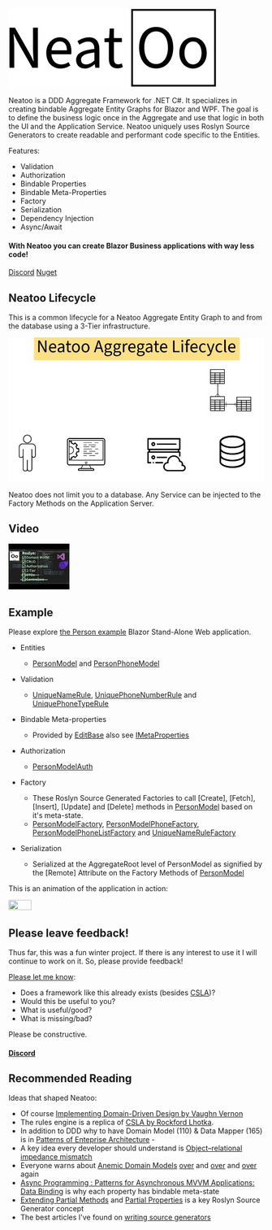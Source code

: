 ![Lifecycle](https://raw.githubusercontent.com/NeatooDotNet/Neatoo/main/Logo_411.png)

Neatoo is a DDD Aggregate Framework for .NET C#. It specializes in creating bindable Aggregate Entity Graphs for Blazor and WPF. The goal is to define the business logic once in the Aggregate and use that logic in both the UI and the Application Service. Neatoo uniquely uses Roslyn Source Generators to create readable and performant code specific to the Entities.

Features:
* Validation
* Authorization
* Bindable Properties
* Bindable Meta-Properties
* Factory
* Serialization
* Dependency Injection
* Async/Await 

#### With Neatoo you can create Blazor Business applications with way less code!

[Discord](https://discord.gg/M3dVuZkG)
[Nuget](https://www.nuget.org/packages/Neatoo)

## Neatoo Lifecycle

This is a common lifecycle for a Neatoo Aggregate Entity Graph to and from the database using a 3-Tier infrastructure.

![Lifecycle](https://raw.githubusercontent.com/NeatooDotNet/Neatoo/main/AggregateLifecycle_960.gif)

Neatoo does not limit you to a database. Any Service can be injected to the Factory Methods on the Application Server.

## Video

[![Introduction](https://raw.githubusercontent.com/NeatooDotNet/Neatoo/main/youtubetile.jpg)](https://youtu.be/e9zZ6d8LKkM?si=KX1sNMtkaHF57haB)

## Example

Please explore [the Person example](https://github.com/NeatooDotNet/Neatoo/tree/main/src/Examples/Person) Blazor Stand-Alone Web application. 

* Entities
  - [PersonModel](https://github.com/NeatooDotNet/Neatoo/blob/main/src/Examples/Person/Person.DomainModel/PersonModel.cs) and [PersonPhoneModel](https://github.com/NeatooDotNet/Neatoo/blob/main/src/Examples/Person/Person.DomainModel/PersonPhoneModel.cs)
* Validation
  - [UniqueNameRule](https://github.com/NeatooDotNet/Neatoo/blob/main/src/Examples/Person/Person.DomainModel/UniqueNameRule.cs), [UniquePhoneNumberRule](https://github.com/NeatooDotNet/Neatoo/blob/main/src/Examples/Person/Person.DomainModel/UniquePhoneNumberRule.cs) and [UniquePhoneTypeRule](https://github.com/NeatooDotNet/Neatoo/blob/main/src/Examples/Person/Person.DomainModel/UniquePhoneTypeRule.cs)
* Bindable Meta-properties
  - Provided by [EditBase](https://github.com/NeatooDotNet/Neatoo/blob/main/src/Neatoo/EditBase.cs) also see [IMetaProperties](https://github.com/NeatooDotNet/Neatoo/blob/main/src/Neatoo/IMetaProperties.cs)
* Authorization
  - [PersonModelAuth](https://github.com/NeatooDotNet/Neatoo/blob/main/src/Examples/Person/Person.DomainModel/PersonModelAuth.cs)
* Factory
  - These Roslyn Source Generated Factories to call [Create], [Fetch], [Insert], [Update] and [Delete] methods in [PersonModel](https://github.com/NeatooDotNet/Neatoo/blob/main/src/Examples/Person/Person.DomainModel/PersonModel.cs) based on it's meta-state. 
  - [PersonModelFactory](https://github.com/NeatooDotNet/Neatoo/blob/main/src/Examples/Person/Person.DomainModel/Generated/Neatoo.RemoteFactory.FactoryGenerator/Neatoo.RemoteFactory.FactoryGenerator.FactoryGenerator/Person.DomainModel.PersonModelFactory.g.cs), [PersonModelPhoneFactory](https://github.com/NeatooDotNet/Neatoo/blob/main/src/Examples/Person/Person.DomainModel/Generated/Neatoo.RemoteFactory.FactoryGenerator/Neatoo.RemoteFactory.FactoryGenerator.FactoryGenerator/Person.DomainModel.PersonPhoneModelFactory.g.cs), [PersonModelPhoneListFactory](https://github.com/NeatooDotNet/Neatoo/blob/main/src/Examples/Person/Person.DomainModel/Generated/Neatoo.RemoteFactory.FactoryGenerator/Neatoo.RemoteFactory.FactoryGenerator.FactoryGenerator/Person.DomainModel.PersonPhoneModelFactory.g.cs) and [UniqueNameRuleFactory](https://github.com/NeatooDotNet/Neatoo/blob/main/src/Examples/Person/Person.DomainModel/Generated/Neatoo.RemoteFactory.FactoryGenerator/Neatoo.RemoteFactory.FactoryGenerator.FactoryGenerator/Person.DomainModel.UniqueNameFactory.g.cs)

* Serialization
  - Serialized at the AggregateRoot level of PersonModel as signified by the [Remote] Attribute on the Factory Methods of [PersonModel](https://github.com/NeatooDotNet/Neatoo/blob/main/src/Examples/Person/Person.DomainModel/PersonModel.cs)

This is an animation of the application in action:

<img src="https://raw.githubusercontent.com/NeatooDotNet/Neatoo/main/NeatooPersonRules.gif" width=30% height=30%>

##  Please leave feedback!
Thus far, this was a fun winter project. If there is any interest to use it I will continue to work on it. So, please provide feedback!

[Please let me know](https://github.com/NeatooDotNet/Neatoo/issues):
- Does a framework like this already exists (besides [CSLA](https://cslanet.com/))?
- Would this be useful to you?
- What is useful/good?
- What is missing/bad?

Please be constructive.

#### [Discord](https://discord.gg/M3dVuZkG)

## Recommended Reading

Ideas that shaped Neatoo:
- Of course [Implementing Domain-Driven Design by Vaughn Vernon](https://www.amazon.com/Implementing-Domain-Driven-Design-Vaughn-Vernon/dp/0321834577/ref=asc_df_0321834577?mcid=2d57f9b4826b30adbc0f024ba5ffcee1&hvocijid=13025708246257480970-0321834577-&hvexpln=73&tag=hyprod-20&linkCode=df0&hvadid=721245378154&hvpos=&hvnetw=g&hvrand=13025708246257480970&hvpone=&hvptwo=&hvqmt=&hvdev=c&hvdvcmdl=&hvlocint=&hvlocphy=1019976&hvtargid=pla-2281435177658&psc=1)
- The rules engine is a replica of [CSLA by Rockford Lhotka](https://store.lhotka.net/).
- In addition to DDD why to have Domain Model (110) & Data Mapper (165) is in [Patterns of Enteprise Architecture](https://www.thriftbooks.com/w/patterns-of-enterprise-application-architecture_martin-fowler_david-rice/250298/?resultid=dcd84f2b-51ab-4e22-8e24-3c3a17de30bb#edition=3682851&idiq=4316361) - 
- A key idea every developer should understand is [Object–relational impedance mismatch](https://en.wikipedia.org/wiki/Object%E2%80%93relational_impedance_mismatch)
- Everyone warns about [Anemic Domain Models](https://martinfowler.com/bliki/AnemicDomainModel.html) [over](https://x.com/VaughnVernon/status/1234990953099751425?lang=en) and [over](https://www.youtube.com/watch?v=aLFMJ_frafg) and [over](https://learn.microsoft.com/en-us/dotnet/architecture/microservices/microservice-ddd-cqrs-patterns/microservice-domain-model#rich-domain-model-versus-anemic-domain-model) again
- [Async Programming : Patterns for Asynchronous MVVM Applications: Data Binding](https://learn.microsoft.com/en-us/archive/msdn-magazine/2014/march/async-programming-patterns-for-asynchronous-mvvm-applications-data-binding) is why each property has bindable meta-state
- [Extending Partial Methods](https://learn.microsoft.com/en-us/dotnet/csharp/language-reference/proposals/csharp-9.0/extending-partial-methods) and [Partial Properties](https://learn.microsoft.com/en-us/dotnet/csharp/language-reference/proposals/csharp-13.0/partial-properties) is a key Roslyn Source Generator concept
- The best articles I've found on [writing source generators](https://andrewlock.net/series/creating-a-source-generator/)


